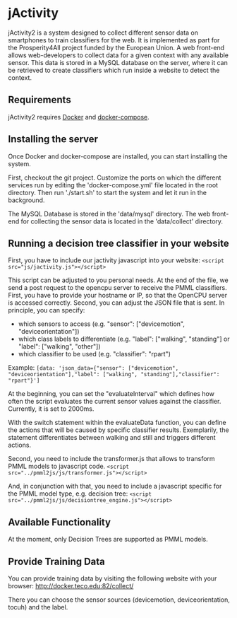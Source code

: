# jActivity

jActivity2 is a system designed to collect different sensor data on smartphones to train classifiers for the web. It is implemented as part for the Prosperity4All project funded by the European Union.
A web front-end allows web-developers to collect data for a given context with any available sensor. This data is stored in a MySQL database on the server, where it can be retrieved to create classifiers which run inside a website to detect the context.


## Requirements

jActivity2 requires [Docker](https://www.docker.com/) and [docker-compose](https://docs.docker.com/compose/).


## Installing the server

Once Docker and docker-compose are installed, you can start installing the system.

First, checkout the git project.
Customize the ports on which the different services run by editing the 'docker-compose.yml' file located in the root directory.
Then run './start.sh' to start the system and let it run in the background.

The MySQL Database is stored in the 'data/mysql' directory.
The web front-end for collecting the sensor data is located in the 'data/collect' directory.


## Running a decision tree classifier in your website

First, you have to include our jactivity javascript into your website:
```<script src="js/jactivity.js"></script>```

This script can be adjusted to you personal needs.
At the end of the file, we send a post request to the opencpu server to receive the PMML classifiers.
First, you have to provide your hostname or IP, so that the OpenCPU server is accessed correctly.
Second, you can adjust the JSON file that is sent. In principle, you can specify:
* which sensors to access (e.g. "sensor": ["devicemotion", "deviceorientation"])
* which class labels to differentiate (e.g. "label": ["walking", "standing"] or "label": ["walking", "other"])
* which classifier to be used (e.g. "classifier": "rpart")

Example:
```[data: 'json_data={"sensor": ["devicemotion", "deviceorientation"],"label": ["walking", "standing"],"classifier": "rpart"}']```

At the beginning, you can set the "evaluateInterval" which defines how often the script evaluates the current sensor values against the classifier.
Currently, it is set to 2000ms.

With the switch statement within the evaluateData function, you can define the actions that will be caused by specific classifier results.
Exemplarily, the statement differentiates between walking and still and triggers different actions.

Second, you need to include the transformer.js that allows to transform PMML models to javascript code.
```<script src="../pmml2js/js/transformer.js"></script>```

And, in conjunction with that, you need to include a javascript specific for the PMML model type, e.g. decision tree:
```<script src="../pmml2js/js/decisiontree_engine.js"></script>```


## Available Functionality

At the moment, only Decision Trees are supported as PMML models.


## Provide Training Data

You can provide training data by visiting the following website with your browser:
http://docker.teco.edu:82/collect/

There you can choose the sensor sources (devicemotion, deviceorientation, tocuh) and the label.
